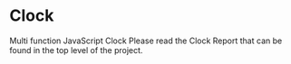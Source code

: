 # Clock
Multi function JavaScript Clock
Please read the Clock Report that can be found in the top level of the project.
